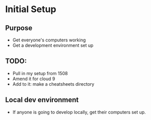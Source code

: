 Initial Setup
=============

Purpose
-------

* Get everyone's computers working
* Get a development environment set up


TODO:
-----

* Pull in my setup from 1508
* Amend it for cloud 9
* Add to it: make a cheatsheets directory

Local dev environment
---------------------

* If anyone is going to develop locally, get their computers set up.
